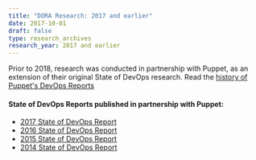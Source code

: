 ```yaml
---
title: "DORA Research: 2017 and earlier"
date: 2017-10-01
draft: false
type: research_archives
research_year: 2017 and earlier
---
```


Prior to 2018, research was conducted in partnership with Puppet, as an extension of their original State of DevOps research. Read the [history of Puppet's DevOps Reports](https://www.puppet.com/resources/history-of-devops-reports)

#### State of DevOps Reports published in partnership with Puppet:
- [2017 State of DevOps Report](2017-state-of-devops-report.pdf)
- [2016 State of DevOps Report](2016-state-of-devops-report.pdf)
- [2015 State of DevOps Report](2015-state-of-devops-report.pdf)
- [2014 State of DevOps Report](2014-state-of-devops-report.pdf)